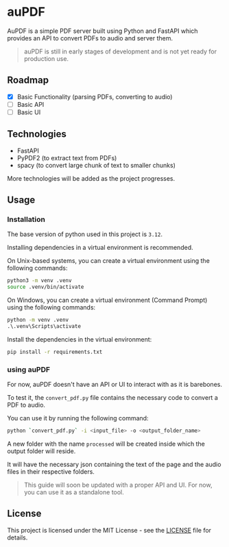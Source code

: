 # auPDF

AuPDF is a simple PDF server built using Python and FastAPI which provides an API to convert PDFs to audio and server them.

> auPDF is still in early stages of development and is not yet ready for production use.

## Roadmap

- [x] Basic Functionality (parsing PDFs, converting to audio)
- [ ] Basic API
- [ ] Basic UI

## Technologies

- FastAPI
- PyPDF2 (to extract text from PDFs)
- spacy (to convert large chunk of text to smaller chunks)

More technologies will be added as the project progresses.

## Usage

### Installation

The base version of python used in this project is `3.12`.

Installing dependencies in a virtual environment is recommended.

On Unix-based systems, you can create a virtual environment using the following commands:

```bash
python3 -m venv .venv
source .venv/bin/activate
```

On Windows, you can create a virtual environment (Command Prompt) using the following commands:

```cmd
python -m venv .venv
.\.venv\Scripts\activate
```

Install the dependencies in the virtual environment:
```bash
pip install -r requirements.txt
```

### using auPDF

For now, auPDF doesn't have an API or UI to interact with as it is barebones.

To test it, the `convert_pdf.py` file contains the necessary code to convert a PDF to audio.

You can use it by running the following command:

```bash
python `convert_pdf.py` -i <input_file> -o <output_folder_name>
```

A new folder with the name `processed` will be created inside which the output folder will reside.

It will have the necessary json containing the text of the page and the audio files in their respective folders.

> This guide will soon be updated with a proper API and UI.
> For now, you can use it as a standalone tool.

## License

This project is licensed under the MIT License - see the [LICENSE](LICENSE) file for details.
